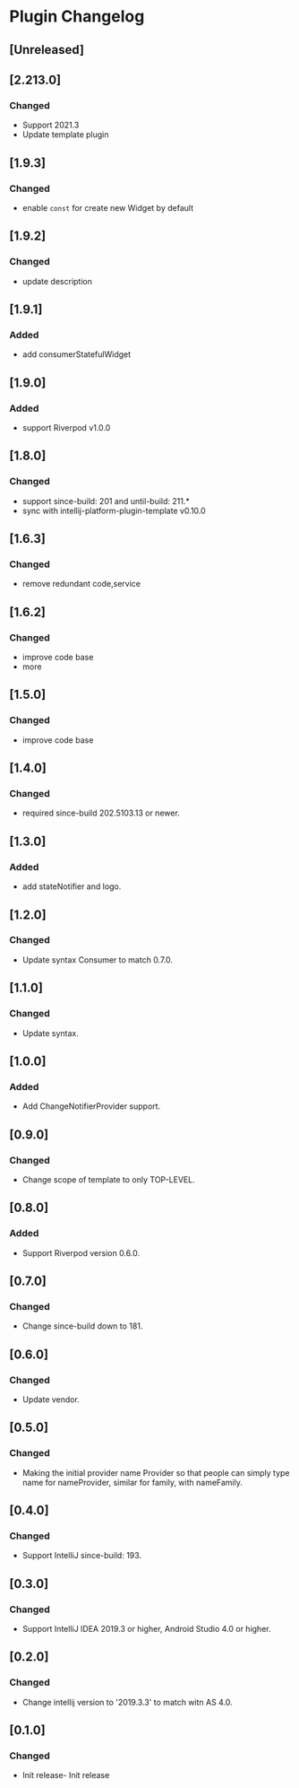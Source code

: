 <!-- Keep a Changelog guide -> https://keepachangelog.com -->

# Plugin Changelog

## [Unreleased]

## [2.213.0]
### Changed
- Support 2021.3
- Update template plugin

## [1.9.3]
### Changed
- enable `const` for create new Widget by default

## [1.9.2]
### Changed
- update description

## [1.9.1]
### Added
- add consumerStatefulWidget

## [1.9.0]
### Added
- support Riverpod v1.0.0

## [1.8.0]
### Changed
- support since-build: 201 and until-build: 211.*
- sync with intellij-platform-plugin-template v0.10.0

## [1.6.3]
### Changed
- remove redundant code,service

## [1.6.2]
### Changed
- improve code base
- more

## [1.5.0]
### Changed
- improve code base

## [1.4.0]
### Changed
- required since-build 202.5103.13 or newer.

## [1.3.0]
### Added
- add stateNotifier and logo.

## [1.2.0]
### Changed
- Update syntax Consumer to match 0.7.0.

## [1.1.0]
### Changed
- Update syntax.

## [1.0.0]
### Added
- Add ChangeNotifierProvider support.

## [0.9.0]
### Changed
- Change scope of template to only TOP-LEVEL.

## [0.8.0]
### Added
- Support Riverpod version 0.6.0.

## [0.7.0]
### Changed
- Change since-build down to 181.

## [0.6.0]
### Changed
- Update vendor.

## [0.5.0]
### Changed
- Making the initial provider name Provider so that people can simply type name for nameProvider, similar for family,
  with nameFamily.

## [0.4.0]
### Changed
- Support IntelliJ since-build: 193.

## [0.3.0]
### Changed
- Support IntelliJ IDEA 2019.3 or higher, Android Studio 4.0 or higher.

## [0.2.0]
### Changed
- Change intellij version to '2019.3.3' to match witn AS 4.0.

## [0.1.0]
### Changed
- Init release- Init release